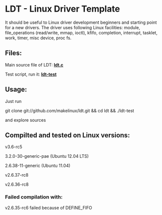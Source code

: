 # LDT - Linux Driver Template

It should be useful to Linux driver development beginners and starting point for a new drivers. 
The driver uses following Linux facilities: 
module, file_operations (read/write, mmap, ioctl), kfifo, completion, interrupt, tasklet, work, timer, misc device, proc fs. 

## Files:


Main source file of LDT: 
**[ldt.c](https://github.com/makelinux/ldt/blob/master/ldt.c)**

Test script, run it: **[ldt-test](https://github.com/makelinux/ldt/blob/master/ldt-test)**

## Usage:

Just run

git clone git://github.com/makelinux/ldt.git && cd ldt && ./ldt-test

and explore sources

## Compilted and tested on Linux versions:

v3.6-rc5 

3.2.0-30-generic-pae (Ubuntu 12.04 LTS)

2.6.38-11-generic (Ubuntu 11.04)

v2.6.37-rc8

v2.6.36-rc8

### Failed compilation with:

v2.6.35-rc6 failed because of DEFINE_FIFO